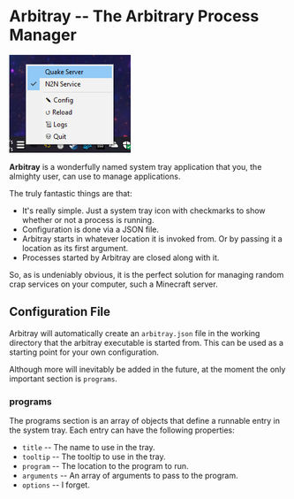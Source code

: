 # Arbitray -- The Arbitrary Process Manager

![Screenshot](screenshot-win10.png?raw=true)

**Arbitray** is a wonderfully named system tray application that you, the almighty user, can use to manage applications.

The truly fantastic things are that:

  * It's really simple. Just a system tray icon with checkmarks to show whether or not a process is running.
  * Configuration is done via a JSON file.
  * Arbitray starts in whatever location it is invoked from. Or by passing it a location as its first argument.
  * Processes started by Arbitray are closed along with it.
  
So, as is undeniably obvious, it is the perfect solution for managing random crap services on your computer, such a Minecraft server.

## Configuration File
Arbitray will automatically create an `arbitray.json` file in the working directory that the arbitray executable is started from. This can be used as a starting point for your own configuration.

Although more will inevitably be added in the future, at the moment the only important section is `programs`.

### programs
The programs section is an array of objects that define a runnable entry in the system tray. Each entry can have the following properties:

  * `title` -- The name to use in the tray.
  * `tooltip` -- The tooltip to use in the tray.
  * `program` -- The location to the program to run.
  * `arguments` -- An array of arguments to pass to the program.
  * `options` -- I forget.

